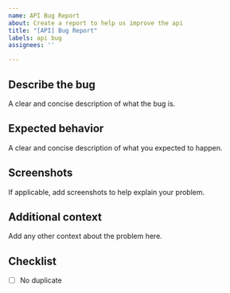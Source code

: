 ```yaml
---
name: API Bug Report
about: Create a report to help us improve the api
title: "[API] Bug Report"
labels: api bug
assignees: ''

---
```


## Describe the bug
A clear and concise description of what the bug is.



## Expected behavior
A clear and concise description of what you expected to happen.

## Screenshots
If applicable, add screenshots to help explain your problem.

## Additional context
Add any other context about the problem here.


## Checklist
- [ ] No duplicate
